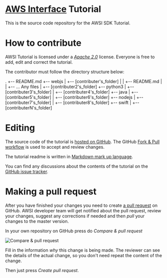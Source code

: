 # [AWS Interface](https://aws-interface.com) Tutorial

This is the source code repository for the AWSI SDK Tutorial. 

# How to contribute

AWSI Tutorial is licensed under a [*Apache 2.0*](http://www.apache.org/licenses/LICENSE-2.0) license. Everyone is free to add, edit and correct the tutorial.

The contributor must follow the directory structure below:

.
+-- README.md
+-- webjs
|   +-- [contributer's_folder]
|   |   +-- README.md
|   |   +-- ... Any files
|   +-- [contributer2's_folder]
+-- python3
|   +--  [contributer3's_folder]
|   +--  [contributer4's_folder]
+-- java
|   +--  [contributer5's_folder]
|   +--  [contributer6's_folder]
+-- nodejs
|   +--  [contributer7's_folder]
|   +--  [contributer8's_folder]
+-- swift
|   +--  [contributerN's_folder]

# Editing

The source code of the tutorial is [hosted on GitHub](https://github.com/hubaimaster/aws-interface-tuto). The GitHub [Fork & Pull workflow](https://help.github.com/articles/using-pull-requests) is used to accept and review changes.

The tutorial readme is written in [Markdown mark up language](https://help.github.com/articles/markdown-basics).

You can find any discussions about the contents of the tutorial on the [GitHub issue tracker](https://github.com/aws-interface-tuto/issues).

# Making a pull request

After you have finished your changes you need to create [a pull request](https://help.github.com/articles/using-pull-requests)  on GitHub. AWSI developer team will get notified about the pull request, review your changes, suggest any corrections if needed and then *pull* your changes to the master version.

In your own repository on GitHub press do *Compare & pull request*

![Compare & pull request](contributing/images/pull_request.png)

Fill in the information *why* this change is being made. The reviewer can see the details of the actual change, so you don't need repeat the content of the change.

Then just press *Create pull request*.
